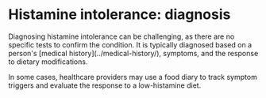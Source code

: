 # Histamine intolerance: diagnosis

Diagnosing histamine intolerance can be challenging, as there are no specific tests to confirm the condition. It is typically diagnosed based on a person's [medical history](../medical-history/\), symptoms, and the response to dietary modifications.

In some cases, healthcare providers may use a food diary to track symptom triggers and evaluate the response to a low-histamine diet.
